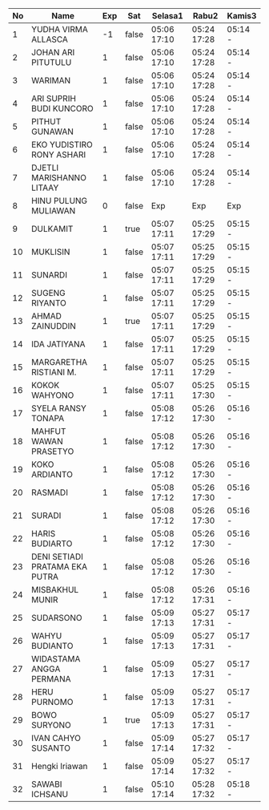 | No | Name | Exp | Sat | Selasa1 | Rabu2 | Kamis3 |
|-----|-----|-----|-----|-----|-----|-----|
| 1 | YUDHA VIRMA ALLASCA | -1 | false | 05:06 17:10 | 05:24 17:28 | 05:14 - |
| 2 | JOHAN ARI PITUTULU | 1 | false | 05:06 17:10 | 05:24 17:28 | 05:14 - |
| 3 | WARIMAN | 1 | false | 05:06 17:10 | 05:24 17:28 | 05:14 - |
| 4 | ARI SUPRIH BUDI KUNCORO | 1 | false | 05:06 17:10 | 05:24 17:28 | 05:14 - |
| 5 | PITHUT GUNAWAN | 1 | false | 05:06 17:10 | 05:24 17:28 | 05:14 - |
| 6 | EKO YUDISTIRO RONY ASHARI | 1 | false | 05:06 17:10 | 05:24 17:28 | 05:14 - |
| 7 | DJETLI MARISHANNO LITAAY | 1 | false | 05:06 17:10 | 05:24 17:28 | 05:14 - |
| 8 | HINU PULUNG MULIAWAN | 0 | false | Exp | Exp | Exp |
| 9 | DULKAMIT | 1 | true | 05:07 17:11 | 05:25 17:29 | 05:15 - |
| 10 | MUKLISIN | 1 | false | 05:07 17:11 | 05:25 17:29 | 05:15 - |
| 11 | SUNARDI | 1 | false | 05:07 17:11 | 05:25 17:29 | 05:15 - |
| 12 | SUGENG RIYANTO | 1 | false | 05:07 17:11 | 05:25 17:29 | 05:15 - |
| 13 | AHMAD ZAINUDDIN | 1 | true | 05:07 17:11 | 05:25 17:29 | 05:15 - |
| 14 | IDA JATIYANA | 1 | false | 05:07 17:11 | 05:25 17:29 | 05:15 - |
| 15 | MARGARETHA RISTIANI M. | 1 | false | 05:07 17:11 | 05:25 17:29 | 05:15 - |
| 16 | KOKOK WAHYONO | 1 | false | 05:07 17:11 | 05:25 17:30 | 05:15 - |
| 17 | SYELA RANSY TONAPA | 1 | false | 05:08 17:12 | 05:26 17:30 | 05:16 - |
| 18 | MAHFUT WAWAN PRASETYO | 1 | false | 05:08 17:12 | 05:26 17:30 | 05:16 - |
| 19 | KOKO ARDIANTO | 1 | false | 05:08 17:12 | 05:26 17:30 | 05:16 - |
| 20 | RASMADI | 1 | false | 05:08 17:12 | 05:26 17:30 | 05:16 - |
| 21 | SURADI | 1 | false | 05:08 17:12 | 05:26 17:30 | 05:16 - |
| 22 | HARIS BUDIARTO | 1 | false | 05:08 17:12 | 05:26 17:30 | 05:16 - |
| 23 | DENI SETIADI PRATAMA EKA PUTRA | 1 | false | 05:08 17:12 | 05:26 17:30 | 05:16 - |
| 24 | MISBAKHUL MUNIR | 1 | false | 05:08 17:12 | 05:26 17:31 | 05:16 - |
| 25 | SUDARSONO | 1 | false | 05:09 17:13 | 05:27 17:31 | 05:17 - |
| 26 | WAHYU BUDIANTO | 1 | false | 05:09 17:13 | 05:27 17:31 | 05:17 - |
| 27 | WIDASTAMA ANGGA PERMANA | 1 | false | 05:09 17:13 | 05:27 17:31 | 05:17 - |
| 28 | HERU PURNOMO | 1 | false | 05:09 17:13 | 05:27 17:31 | 05:17 - |
| 29 | BOWO SURYONO | 1 | true | 05:09 17:13 | 05:27 17:31 | 05:17 - |
| 30 | IVAN CAHYO SUSANTO | 1 | false | 05:09 17:14 | 05:27 17:32 | 05:17 - |
| 31 | Hengki Iriawan | 1 | false | 05:09 17:14 | 05:27 17:32 | 05:17 - |
| 32 | SAWABI ICHSANU | 1 | false | 05:10 17:14 | 05:28 17:32 | 05:18 - |
